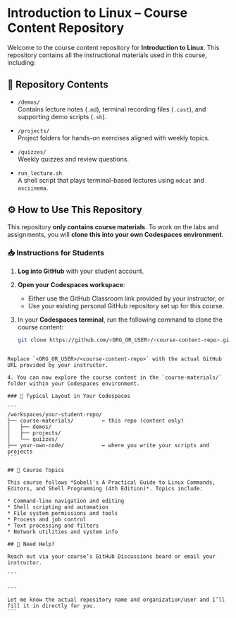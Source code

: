 # Introduction to Linux – Course Content Repository

Welcome to the course content repository for **Introduction to Linux**. This repository contains all the instructional materials used in this course, including:

## 📂 Repository Contents

- `/demos/`  
  Contains lecture notes (`.md`), terminal recording files (`.cast`), and supporting demo scripts (`.sh`).

- `/projects/`  
  Project folders for hands-on exercises aligned with weekly topics.

- `/quizzes/`  
  Weekly quizzes and review questions.

- `run_lecture.sh`  
  A shell script that plays terminal-based lectures using `mdcat` and `asciinema`.

## ⚙️ How to Use This Repository

This repository **only contains course materials**. To work on the labs and assignments, you will **clone this into your own Codespaces environment**.

### 📥 Instructions for Students

1. **Log into GitHub** with your student account.

2. **Open your Codespaces workspace**:
   - Either use the GitHub Classroom link provided by your instructor, or
   - Use your existing personal GitHub repository set up for this course.

3. In your **Codespaces terminal**, run the following command to clone the course content:

   ```bash
   git clone https://github.com/<ORG_OR_USER>/<course-content-repo>.git course-materials
````

Replace `<ORG_OR_USER>/<course-content-repo>` with the actual GitHub URL provided by your instructor.

4. You can now explore the course content in the `course-materials/` folder within your Codespaces environment.

### 📁 Typical Layout in Your Codespaces

```
/workspaces/your-student-repo/
├── course-materials/         ← this repo (content only)
│   ├── demos/
│   ├── projects/
│   └── quizzes/
├── your-own-code/            ← where you write your scripts and projects
```

## 📘 Course Topics

This course follows *Sobell's A Practical Guide to Linux Commands, Editors, and Shell Programming (4th Edition)*. Topics include:

* Command-line navigation and editing
* Shell scripting and automation
* File system permissions and tools
* Process and job control
* Text processing and filters
* Network utilities and system info

## 🙋 Need Help?

Reach out via your course’s GitHub Discussions board or email your instructor.

```

---

Let me know the actual repository name and organization/user and I’ll fill it in directly for you.
```
